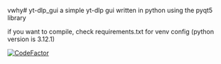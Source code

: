 vwhy# yt-dlp_gui
a simple yt-dlp gui written in python using the pyqt5 library

if you want to compile, check requirements.txt for venv config (python version is 3.12.1)

[![CodeFactor](https://www.codefactor.io/repository/github/ryanding1/yt-dlp_gui/badge/main)](https://www.codefactor.io/repository/github/ryanding1/yt-dlp_gui/overview/main)
